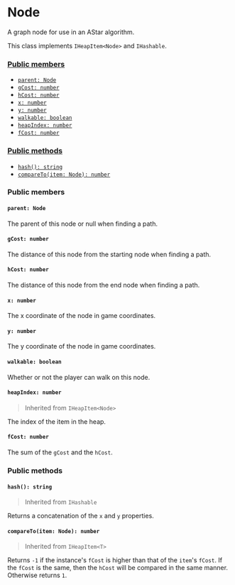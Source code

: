 # Node
A graph node for use in an AStar algorithm.

This class implements `IHeapItem<Node>` and `IHashable`.

### [Public members](#public-members)
 + [`parent: Node`](#parent-node)
 + [`gCost: number`](#gcost-number)
 + [`hCost: number`](#hcost-number)
 + [`x: number`](#x-number)
 + [`y: number`](#y-number)
 + [`walkable: boolean`](#walkable-boolean)
 + [`heapIndex: number`](#heapindex-number)
 + [`fCost: number`](#fcost-number)
### [Public methods](#public-methods)
 + [`hash(): string`](#hash-string)
 + [`compareTo(item: Node): number`](#comparetoitem-node-number)

### Public members
#### `parent: Node`
The parent of this node or null when finding a path.

#### `gCost: number`
The distance of this node from the starting node when finding a path.

#### `hCost: number`
The distance of this node from the end node when finding a path.

#### `x: number`
The x coordinate of the node in game coordinates.

#### `y: number`
The y coordinate of the node in game coordinates.

#### `walkable: boolean`
Whether or not the player can walk on this node.

#### `heapIndex: number`
> Inherited from `IHeapItem<Node>`

The index of the item in the heap.

#### `fCost: number`
The sum of the `gCost` and the `hCost`.

### Public methods
#### `hash(): string`
> Inherited from `IHashable`

Returns a concatenation of the `x` and `y` properties.

#### `compareTo(item: Node): number`
> Inherited from `IHeapItem<T>`

Returns `-1` if the instance's `fCost` is higher than that of the `item`'s `fCost`. If the `fCost` is the same, then the `hCost` will be compared in the same manner. Otherwise returns `1`.

